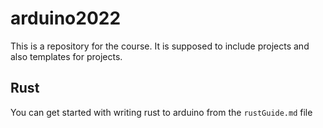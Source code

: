 # arduino2022

This is a repository for the course. It is supposed to include projects and also templates for projects.

## Rust

You can get started with writing rust to arduino from the `rustGuide.md` file
